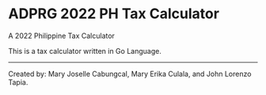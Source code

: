 # ADPRG 2022 PH Tax Calculator
A 2022 Philippine Tax Calculator

This is a tax calculator written in Go Language. 

---

Created by: Mary Joselle Cabungcal, Mary Erika Culala, and John Lorenzo Tapia.
